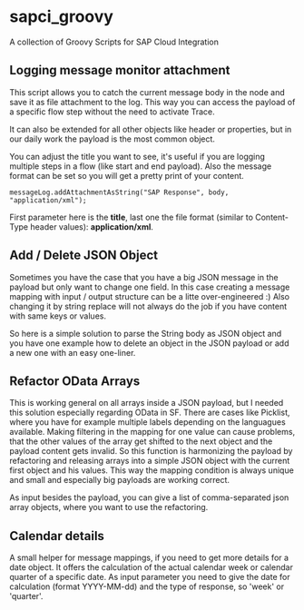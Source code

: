 # sapci_groovy
A collection of Groovy Scripts for SAP Cloud Integration

## Logging message monitor attachment
This script allows you to catch the current message body in the node and save it as file attachment to the log.
This way you can access the payload of a specific flow step without the need to activate Trace.

It can also be extended for all other objects like header or properties, but in our daily work the payload is the most common object.

You can adjust the title you want to see, it's useful if you are logging multiple steps in a flow (like start and end payload).
Also the message format can be set so you will get a pretty print of your content.

`messageLog.addAttachmentAsString("SAP Response", body, "application/xml");`

First parameter here is the **title**, last one the file format (similar to Content-Type header values): **application/xml**.


## Add / Delete JSON Object
Sometimes you have the case that you have a big JSON message in the payload but only want to change one field.
In this case creating a message mapping with input / output structure can be a litte over-engineered :) Also changing it by string replace will not always do the job if you have content with same keys or values.

So here is a simple solution to parse the String body as JSON object and you have one example how to delete an object in the JSON payload or add a new one with an easy one-liner.


## Refactor OData Arrays
This is working general on all arrays inside a JSON payload, but I needed this solution especially regarding OData in SF.
There are cases like Picklist, where you have for example multiple labels depending on the languagues available. Making filtering in the mapping for one value can cause problems, that the other values of the array get shifted to the next object and the payload content gets invalid.
So this function is harmonizing the payload by refactoring and releasing arrays into a simple JSON object with the current first object and his values.
This way the mapping condition is always unique and small and especially big payloads are working correct.

As input besides the payload, you can give a list of comma-separated json array objects, where you want to use the refactoring.

## Calendar details
A small helper for message mappings, if you need to get more details for a date object. It offers the calculation of the actual calendar week or calendar quarter of a specific date. As input parameter you need to give the date for calculation (format YYYY-MM-dd) and the type of response, so 'week' or 'quarter'.